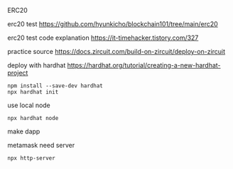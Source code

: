 ERC20 

erc20 test
https://github.com/hyunkicho/blockchain101/tree/main/erc20

erc20 test code explanation
https://it-timehacker.tistory.com/327

practice source
https://docs.zircuit.com/build-on-zircuit/deploy-on-zircuit


deploy with hardhat
https://hardhat.org/tutorial/creating-a-new-hardhat-project
```
npm install --save-dev hardhat
npx hardhat init
```

use local node
```
npx hardhat node
```

make dapp

metamask need server
```
npx http-server
```

